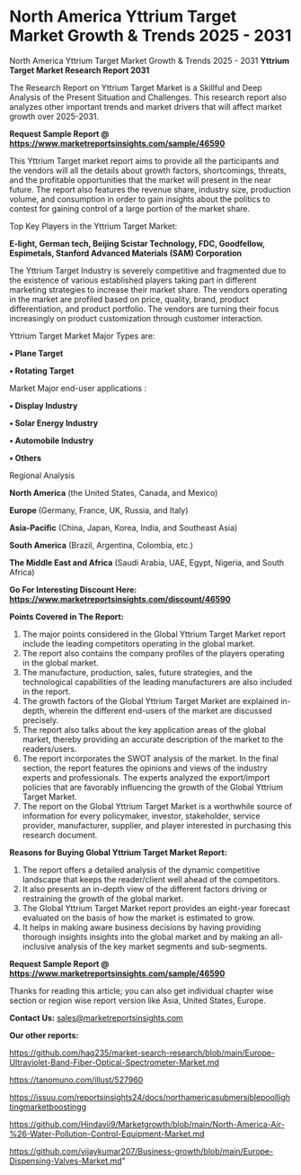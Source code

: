 # North America Yttrium Target Market Growth & Trends 2025 - 2031
North America Yttrium Target Market Growth & Trends 2025 - 2031
<strong>Yttrium Target Market Research Report 2031</strong>

The Research Report on Yttrium Target Market is a Skillful and Deep Analysis of the Present Situation and Challenges. This research report also analyzes other important trends and market drivers that will affect market growth over 2025-2031.

<strong>Request Sample Report @ <a href=https://www.marketreportsinsights.com/sample/46590>https://www.marketreportsinsights.com/sample/46590</a></strong>

This Yttrium Target market report aims to provide all the participants and the vendors will all the details about growth factors, shortcomings, threats, and the profitable opportunities that the market will present in the near future. The report also features the revenue share, industry size, production volume, and consumption in order to gain insights about the politics to contest for gaining control of a large portion of the market share.

Top Key Players in the Yttrium Target Market:

<strong>E-light, German tech, Beijing Scistar Technology, FDC, Goodfellow, Espimetals, Stanford Advanced Materials (SAM) Corporation</strong>

The Yttrium Target Industry is severely competitive and fragmented due to the existence of various established players taking part in different marketing strategies to increase their market share. The vendors operating in the market are profiled based on price, quality, brand, product differentiation, and product portfolio. The vendors are turning their focus increasingly on product customization through customer interaction.

Yttrium Target Market Major Types are:

<strong>•  Plane Target

•  Rotating Target</strong>

Market Major end-user applications :

<strong>•  Display Industry

•  Solar Energy Industry

•  Automobile Industry

•  Others</strong>

Regional Analysis

</u><strong><b>North America</b></strong> (the United States, Canada, and Mexico)

<strong><b>Europe </b></strong>(Germany, France, UK, Russia, and Italy)

<strong><b>Asia-Pacific</b></strong> (China, Japan, Korea, India, and Southeast Asia)

<strong><b>South America</b></strong> (Brazil, Argentina, Colombia, etc.)

<strong><b>The Middle East and Africa</b></strong> (Saudi Arabia, UAE, Egypt, Nigeria, and South Africa)

<strong>Go For Interesting Discount Here: <a href=https://www.marketreportsinsights.com/discount/46590>https://www.marketreportsinsights.com/discount/46590</a></strong>

<strong>Points Covered in The Report:</strong>
<ol>
  <li>The major points considered in the Global Yttrium Target Market report include the leading competitors operating in the global market.</li>
  <li>The report also contains the company profiles of the players operating in the global market.</li>
  <li>The manufacture, production, sales, future strategies, and the technological capabilities of the leading manufacturers are also included in the report.</li>
  <li>The growth factors of the Global Yttrium Target Market are explained in-depth, wherein the different end-users of the market are discussed precisely.</li>
  <li>The report also talks about the key application areas of the global market, thereby providing an accurate description of the market to the readers/users.</li>
  <li>The report incorporates the SWOT analysis of the market. In the final section, the report features the opinions and views of the industry experts and professionals. The experts analyzed the export/import policies that are favorably influencing the growth of the Global Yttrium Target Market.</li>
  <li>The report on the Global Yttrium Target Market is a worthwhile source of information for every policymaker, investor, stakeholder, service provider, manufacturer, supplier, and player interested in purchasing this research document.</li>
</ol>
<strong>Reasons for Buying Global Yttrium Target Market Report:</strong>

<ol>
  <li>The report offers a detailed analysis of the dynamic competitive landscape that keeps the reader/client well ahead of the competitors.</li>
  <li>It also presents an in-depth view of the different factors driving or restraining the growth of the global market.</li>
  <li>The Global Yttrium Target Market report provides an eight-year forecast evaluated on the basis of how the market is estimated to grow.</li>
  <li>It helps in making aware business decisions by having providing thorough insights insights into the global market and by making an all-inclusive analysis of the key market segments and sub-segments.</li>
</ol>
<strong>Request Sample Report @ <a href=https://www.marketreportsinsights.com/sample/46590>https://www.marketreportsinsights.com/sample/46590</a></strong>


Thanks for reading this article; you can also get individual chapter wise section or region wise report version like Asia, United States, Europe.

<strong>Contact Us:</strong>
sales@marketreportsinsights.com

<strong>Our other reports:</strong>

<a href=https://github.com/haq235/market-search-research/blob/main/Europe-Ultraviolet-Band-Fiber-Optical-Spectrometer-Market.md>https://github.com/haq235/market-search-research/blob/main/Europe-Ultraviolet-Band-Fiber-Optical-Spectrometer-Market.md</a>

<a href=https://tanomuno.com/illust/527960>https://tanomuno.com/illust/527960</a>

<a href=https://issuu.com/reportsinsights24/docs/northamericasubmersiblepoollightingmarketboostingg>https://issuu.com/reportsinsights24/docs/northamericasubmersiblepoollightingmarketboostingg</a>

<a href=https://github.com/Hindavii9/Marketgrowth/blob/main/North-America-Air-%26-Water-Pollution-Control-Equipment-Market.md>https://github.com/Hindavii9/Marketgrowth/blob/main/North-America-Air-%26-Water-Pollution-Control-Equipment-Market.md</a>

<a href=https://github.com/vijaykumar207/Business-growth/blob/main/Europe-Dispensing-Valves-Market.md>https://github.com/vijaykumar207/Business-growth/blob/main/Europe-Dispensing-Valves-Market.md</a>"
